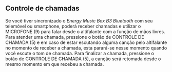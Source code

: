 ## Controle de chamadas

Se você tiver sincronizado o *Energy Music Box B3 Bluetooth* com seu telemóvel ou smartphone, poderá receber chamadas e utilizar o MICROFONE (9) para falar desde o altifalante com a função de mãos livres.
Para atender uma chamada, pressione o botão de CONTROLE DE CHAMADA (5) e em caso de estar escutando alguma canção pelo altifalante no momento de receber a chamada, esta parará-se nesse momento quando você escute o tom de chamada.  Para finalizar a chamada, pressione o botão de CONTROLE DE CHAMADA (5), a canção será retomada desde o mesmo momento em que recebeu a chamada.
